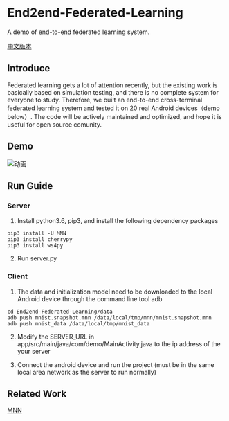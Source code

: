 # End2end-Federated-Learning
A demo of end-to-end federated learning system.

[中文版本](https://github.com/UbiquitousLearning/End2end-Federated-Learning/blob/main/README_CN.md)

## Introduce

Federated learning gets a lot of attention recently, but the existing work is basically based on simulation testing, and there is no complete system for everyone to study. Therefore, we built an end-to-end cross-terminal federated learning system and tested it on 20 real Android devices（demo below）. The code will be actively maintained and optimized, and hope it is useful for open source comunity.

## Demo

![动画](https://user-images.githubusercontent.com/38753457/119244767-65187900-bba6-11eb-8bc6-8b9bf0d7f4d8.gif)

## Run Guide

### Server

1. Install python3.6, pip3, and install the following dependency packages

```
pip3 install -U MNN
pip3 install cherrypy
pip3 install ws4py
```

2. Run server.py

### Client
1. The data and initialization model need to be downloaded to the local Android device through the command line tool adb

```
cd End2end-Federated-Learning/data
adb push mnist.snapshot.mnn /data/local/tmp/mnn/mnist.snapshot.mnn
adb push mnist_data /data/local/tmp/mnist_data
```

2. Modify the SERVER_URL in app/src/main/java/com/demo/MainActivity.java to the ip address of the your server
 
3. Connect the android device and run the project (must be in the same local area network as the server to run normally)


## Related Work

[MNN](https://github.com/alibaba/MNN)

